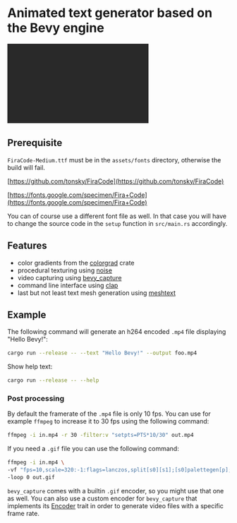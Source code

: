 # Animated text generator based on the Bevy engine

![example gif](example0.gif)

## __Prerequisite__

`FiraCode-Medium.ttf` must be in the `assets/fonts` directory, otherwise the build will fail.

[https://github.com/tonsky/FiraCode](https://github.com/tonsky/FiraCode)

[https://fonts.google.com/specimen/Fira+Code](https://fonts.google.com/specimen/Fira+Code)

You can of course use a different font file as well. In that case you will have to change the source code in the `setup` function in `src/main.rs` accordingly.

## Features

* color gradients from the [colorgrad](https://crates.io/crates/colorgrad) crate
* procedural texturing using [noise](https://crates.io/crates/noise)
* video capturing using [bevy_capture](https://crates.io/crates/bevy_capture)
* command line interface using [clap](https://crates.io/crates/clap)
* last but not least text mesh generation using [meshtext](https://crates.io/crates/meshtext)

## Example

The following command will generate an h264 encoded `.mp4` file displaying "Hello Bevy!":

```sh
cargo run --release -- --text "Hello Bevy!" --output foo.mp4
```

Show help text:

```sh
cargo run --release -- --help
```

### Post processing

By default the framerate of the `.mp4` file is only 10 fps. You can use for example `ffmpeg` to increase it to 30 fps using the following command:

```sh
ffmpeg -i in.mp4 -r 30 -filter:v "setpts=PTS*10/30" out.mp4
```

If you need a `.gif` file you can use the following command:

```sh
ffmpeg -i in.mp4 \
-vf "fps=10,scale=320:-1:flags=lanczos,split[s0][s1];[s0]palettegen[p];[s1][p]paletteuse" \
-loop 0 out.gif
```

`bevy_capture` comes with a builtin `.gif` encoder, so you might use that one as well.
You can also use a custom encoder for `bevy_capture` that implements its [Encoder](https://docs.rs/bevy_capture/0.1.1/bevy_capture/encoder/trait.Encoder.html) trait in order to generate video files with a specific frame rate.
